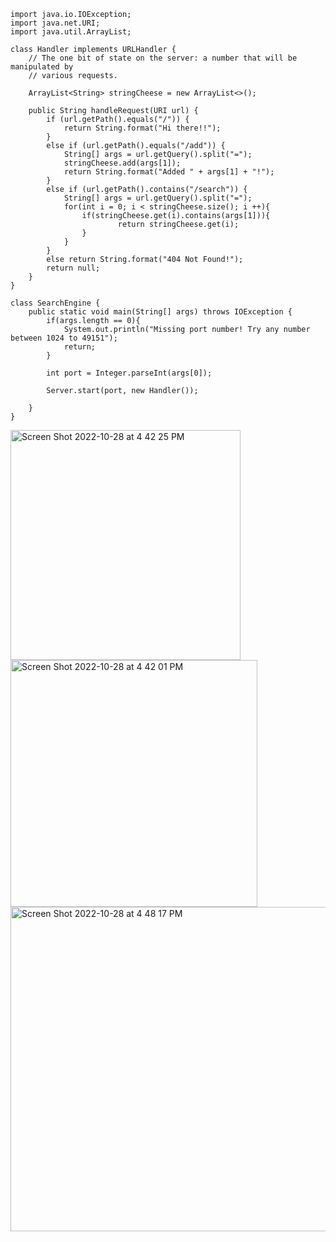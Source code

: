 ```
import java.io.IOException;
import java.net.URI;
import java.util.ArrayList;

class Handler implements URLHandler {
    // The one bit of state on the server: a number that will be manipulated by
    // various requests.

    ArrayList<String> stringCheese = new ArrayList<>();

    public String handleRequest(URI url) {
        if (url.getPath().equals("/")) {
            return String.format("Hi there!!");
        } 
        else if (url.getPath().equals("/add")) {
            String[] args = url.getQuery().split("=");
            stringCheese.add(args[1]);
            return String.format("Added " + args[1] + "!");
        } 
        else if (url.getPath().contains("/search")) {
            String[] args = url.getQuery().split("=");
            for(int i = 0; i < stringCheese.size(); i ++){
                if(stringCheese.get(i).contains(args[1])){
                        return stringCheese.get(i);
                }
            }
        }
        else return String.format("404 Not Found!");
        return null;
    }
}

class SearchEngine {
    public static void main(String[] args) throws IOException {
        if(args.length == 0){
            System.out.println("Missing port number! Try any number between 1024 to 49151");
            return;
        }

        int port = Integer.parseInt(args[0]);

        Server.start(port, new Handler());
        
    }
}
```





<img width="368" alt="Screen Shot 2022-10-28 at 4 42 25 PM" src="https://user-images.githubusercontent.com/103080777/198751828-5b989be8-72e4-42b7-abfe-c936405b6316.png">

<img width="395" alt="Screen Shot 2022-10-28 at 4 42 01 PM" src="https://user-images.githubusercontent.com/103080777/198751780-380cf008-0a3c-4f5e-8b3a-fc6eb130f504.png">

<img width="519" alt="Screen Shot 2022-10-28 at 4 48 17 PM" src="https://user-images.githubusercontent.com/103080777/198751898-95b0f6f0-cc49-4443-99fa-fda3b01b0211.png">

